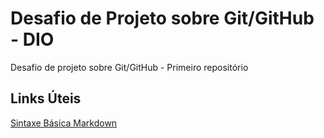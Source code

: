 # Desafio de Projeto sobre Git/GitHub - DIO
Desafio de projeto sobre Git/GitHub - Primeiro repositório

## Links Úteis
[Sintaxe Básica Markdown](https://www.markdownguide.org/basic-syntax/)
